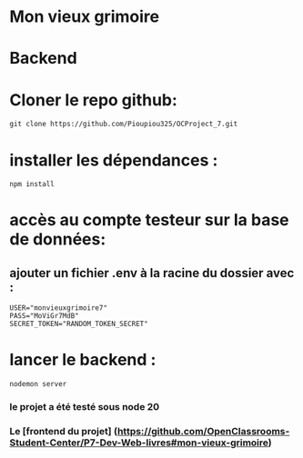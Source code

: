 # Mon vieux grimoire 
# Backend

# Cloner le repo github:
```
git clone https://github.com/Pioupiou325/OCProject_7.git
```
# installer les dépendances :
```
npm install
```
# accès au compte testeur sur la base de données:
## ajouter un fichier .env à la racine du dossier avec :
```
USER="monvieuxgrimoire7"
PASS="MoViGr7MdB"
SECRET_TOKEN="RANDOM_TOKEN_SECRET"
```
# lancer le backend :
```
nodemon server
```

### le projet a été testé sous node 20

### Le [frontend du projet] (https://github.com/OpenClassrooms-Student-Center/P7-Dev-Web-livres#mon-vieux-grimoire)